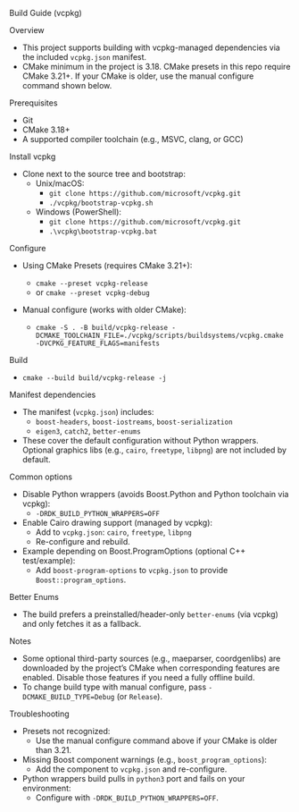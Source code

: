 Build Guide (vcpkg)

Overview
- This project supports building with vcpkg-managed dependencies via the included `vcpkg.json` manifest.
- CMake minimum in the project is 3.18. CMake presets in this repo require CMake 3.21+. If your CMake is older, use the manual configure command shown below.

Prerequisites
- Git
- CMake 3.18+
- A supported compiler toolchain (e.g., MSVC, clang, or GCC)

Install vcpkg
- Clone next to the source tree and bootstrap:
  - Unix/macOS:
    - `git clone https://github.com/microsoft/vcpkg.git`
    - `./vcpkg/bootstrap-vcpkg.sh`
  - Windows (PowerShell):
    - `git clone https://github.com/microsoft/vcpkg.git`
    - `.\vcpkg\bootstrap-vcpkg.bat`

Configure
- Using CMake Presets (requires CMake 3.21+):
  - `cmake --preset vcpkg-release`
  - or `cmake --preset vcpkg-debug`

- Manual configure (works with older CMake):
  - `cmake -S . -B build/vcpkg-release -DCMAKE_TOOLCHAIN_FILE=./vcpkg/scripts/buildsystems/vcpkg.cmake -DVCPKG_FEATURE_FLAGS=manifests`

Build
- `cmake --build build/vcpkg-release -j`

Manifest dependencies
- The manifest (`vcpkg.json`) includes:
  - `boost-headers`, `boost-iostreams`, `boost-serialization`
  - `eigen3`, `catch2`, `better-enums`
- These cover the default configuration without Python wrappers. Optional graphics libs (e.g., `cairo`, `freetype`, `libpng`) are not included by default.

Common options
- Disable Python wrappers (avoids Boost.Python and Python toolchain via vcpkg):
  - `-DRDK_BUILD_PYTHON_WRAPPERS=OFF`
- Enable Cairo drawing support (managed by vcpkg):
  - Add to `vcpkg.json`: `cairo`, `freetype`, `libpng`
  - Re-configure and rebuild.
- Example depending on Boost.ProgramOptions (optional C++ test/example):
  - Add `boost-program-options` to `vcpkg.json` to provide `Boost::program_options`.

Better Enums
- The build prefers a preinstalled/header-only `better-enums` (via vcpkg) and only fetches it as a fallback.

Notes
- Some optional third-party sources (e.g., maeparser, coordgenlibs) are downloaded by the project’s CMake when corresponding features are enabled. Disable those features if you need a fully offline build.
- To change build type with manual configure, pass `-DCMAKE_BUILD_TYPE=Debug` (or `Release`).

Troubleshooting
- Presets not recognized:
  - Use the manual configure command above if your CMake is older than 3.21.
- Missing Boost component warnings (e.g., `boost_program_options`):
  - Add the component to `vcpkg.json` and re-configure.
- Python wrappers build pulls in `python3` port and fails on your environment:
  - Configure with `-DRDK_BUILD_PYTHON_WRAPPERS=OFF`.

